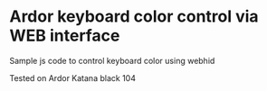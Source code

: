 # Ardor keyboard color control via WEB interface

Sample js code to control keyboard color using webhid

Tested on Ardor Katana black 104

